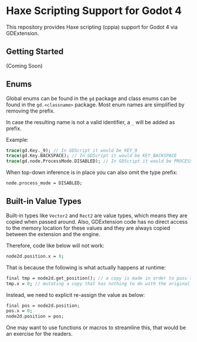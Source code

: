 # Haxe Scripting Support for Godot 4

This repository provides Haxe scripting (cppia) support for Godot 4 via GDExtension.

## Getting Started

(Coming Soon)

## Enums

Global enums can be found in the `gd` package and class enums can be found in the `gd.<classname>` package.
Most enum names are simplified by removing the prefix.

In case the resulting name is not a valid identifier, a `_` will be added as prefix.

Example:

```haxe
trace(gd.Key._9); // In GDScript it would be KEY_9
trace(gd.Key.BACKSPACE); // In GDScript it would be KEY_BACKSPACE
trace(gd.node.ProcessMode.DISABLED); // In GDScript it would be PROCESS_MODE_DISABLED
```

When top-down inference is in place you can also omit the type prefix:

```haxe
node.process_mode = DISABLED;
```

## Built-in Value Types

Built-in types like `Vector2` and `Rect2` are value types, which means they are copied when passed around.
Also, GDExtension code has no direct access to the memory location for these values and they are always copied between the extension and the engine.

Therefore, code like below will not work:

```haxe
node2d.position.x = 0;
```

That is because the following is what actually happens at runtime:

```haxe
final tmp = node2d.get_position(); // a copy is made in order to pass the value from the engine to the extension (our script)
tmp.x = 0; // mutating a copy that has nothing to do with the original position vector living in the engine
```

Instead, we need to explicit re-assign the value as below:

```haxe
final pos = node2d.position;
pos.x = 0;
node2d.position = pos;
```

One may want to use functions or macros to streamline this, that would be an exercise for the readers.

